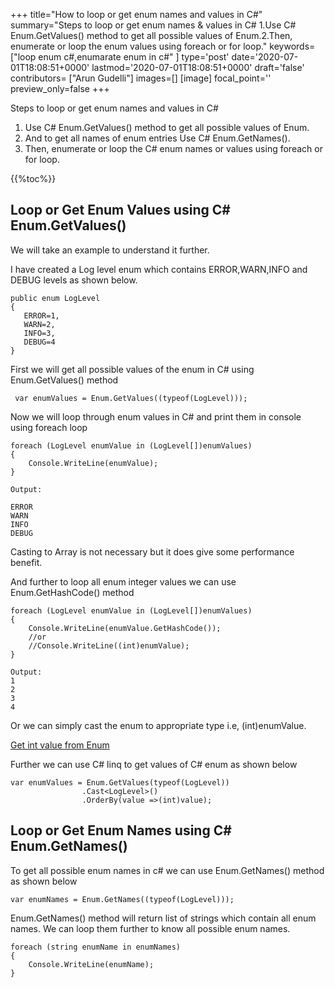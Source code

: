 +++
title="How to loop or get enum names and values in C#"
summary="Steps to loop or get enum names & values in C# 1.Use C# Enum.GetValues() method to get all possible values of Enum.2.Then, enumerate or loop the enum values using foreach or for loop."
keywords=["loop enum c#,enumarate enum in c#"
]
type='post'
date='2020-07-01T18:08:51+0000'
lastmod='2020-07-01T18:08:51+0000'
draft='false'
contributors= ["Arun Gudelli"]
images=[]
[image]
focal_point=''
preview_only=false
+++

Steps to loop or get enum names and values in C#

1. Use C# Enum.GetValues() method to get all possible values of Enum.
2. And to get all names of enum entries Use C# Enum.GetNames().
2. Then, enumerate or loop the C# enum names or values using foreach or for loop. 

{{%toc%}}

## Loop or Get Enum Values using C# Enum.GetValues() 

We will take an example to understand it further.

I have created a Log level enum which contains ERROR,WARN,INFO and DEBUG levels as shown below.

```
public enum LogLevel
{
   ERROR=1, 
   WARN=2, 
   INFO=3, 
   DEBUG=4
}
```

First we will get all possible values of the enum in C# using Enum.GetValues() method 

```
 var enumValues = Enum.GetValues((typeof(LogLevel)));
```

Now we will loop through enum values in C# and print them in console using foreach loop

```
foreach (LogLevel enumValue in (LogLevel[])enumValues)
{
    Console.WriteLine(enumValue);
}

Output:

ERROR 
WARN 
INFO 
DEBUG

```

Casting to Array is not necessary but it does give some performance benefit.

And further to loop all enum integer values we can use Enum.GetHashCode() method

```
foreach (LogLevel enumValue in (LogLevel[])enumValues)
{
    Console.WriteLine(enumValue.GetHashCode());
    //or
    //Console.WriteLine((int)enumValue);
}

Output:
1 
2
3
4
```

Or we can simply cast the enum to appropriate type i.e, (int)enumValue.

[Get int value from Enum](https://www.arungudelli.com/tutorial/c-sharp/get-int-value-from-enum-c-sharp-example/)

Further we can use C# linq to get values of C# enum as shown below 

```
var enumValues = Enum.GetValues(typeof(LogLevel))
                .Cast<LogLevel>()
                .OrderBy(value =>(int)value);

```

## Loop or Get Enum Names using C# Enum.GetNames() 

To get all possible enum names in c# we can use Enum.GetNames() method as shown below

```
var enumNames = Enum.GetNames((typeof(LogLevel)));
```

Enum.GetNames() method will return list of strings which contain all enum names.
We can loop them further to know all possible enum names.

```
foreach (string enumName in enumNames)
{
    Console.WriteLine(enumName);
}
```

